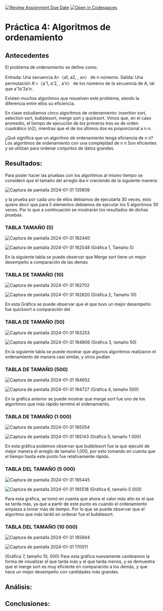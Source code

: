 [![Review Assignment Due Date](https://classroom.github.com/assets/deadline-readme-button-24ddc0f5d75046c5622901739e7c5dd533143b0c8e959d652212380cedb1ea36.svg)](https://classroom.github.com/a/ke8zCzPd)
[![Open in Codespaces](https://classroom.github.com/assets/launch-codespace-7f7980b617ed060a017424585567c406b6ee15c891e84e1186181d67ecf80aa0.svg)](https://classroom.github.com/open-in-codespaces?assignment_repo_id=13587245)
# Práctica 4: Algoritmos de ordenamiento

## Antecedentes


El problema de ordenamiento se define como:



Entrada: Una secuencia A=〈a1, a2, , an〉 de n números.
Salida: Una permutación A'=〈a'1, a'2, , a'n〉 de los números de la secuencia de A, tal que a'1a'2a'n.



Existen muchos algoritmos que resuelven este problema, siendo la diferencia entre ellos su eficiencia.



En clase estudiamos cinco algoritmos de ordenamiento: insertion sort, selection sort, bubblesort, merge sort y quicksort. Vimos que, en el caso promedio, el tiempo de ejecución de los primeros tres es de orden cuadrático (n2), mientras que el de los últimos dos es proporcional a n n.



¿Qué significa que un algoritmo de ordenamiento tenga eficiencia de n n?
Los algoritmos de ordenamiento con una complejidad de n n Son eficientes y se utilizan para ordenar conjuntos de datos grandes.


## Resultados:


Para poder hacer las pruebas con los algoritmos al mismo tiempo se consideró que el tamaño del arreglo iba ir creciendo de la siguiente manera: 


![Captura de pantalla 2024-01-31 135809](https://github.com/AGN-Teaching/practica-4-algoritmos-de-ordenamiento-UrielCM1617/assets/125332082/89e3b50b-f52f-4daf-a374-ebe81fae1b5d)


y la prueba por cada uno de ellos debíamos de ejecutarla 30 veces, esto quiere decir que para 5 elementos debíamos de ejecutar los 5 algoritmos 30 veces. Por lo que a continuación se mostrarán los resultados de dichas pruebas.


### TABLA TAMAÑO (5)


![Captura de pantalla 2024-01-31 162440](https://github.com/AGN-Teaching/practica-4-algoritmos-de-ordenamiento-UrielCM1617/assets/125332082/af6a304b-e7a1-42ff-a49e-c201552acf4d)


![Captura de pantalla 2024-01-31 162548](https://github.com/AGN-Teaching/practica-4-algoritmos-de-ordenamiento-UrielCM1617/assets/125332082/a25fba2f-6a51-426c-9bc4-848fa1acf3de)
(Gráfica 1, Tamaño 5)


En la siguiente tabla se puede observar que Merge sort tiene un mejor desempeño a comparación de las demás


### TABLA DE TAMAÑO (10)


![Captura de pantalla 2024-01-31 162702](https://github.com/AGN-Teaching/practica-4-algoritmos-de-ordenamiento-UrielCM1617/assets/125332082/cdf4e2ff-611b-4898-9fa3-3ff3bf916a72)


![Captura de pantalla 2024-01-31 162820](https://github.com/AGN-Teaching/practica-4-algoritmos-de-ordenamiento-UrielCM1617/assets/125332082/e74cb828-7e7a-4d18-8012-49ce25d62c0f)
(Gráfica 2, Tamaño 10)


En esta Gráfica se puede observar que el que tuvo un mejor desempeño fue quicksort a comparación del


### TABLA DE TAMAÑO (50)


![Captura de pantalla 2024-01-31 163253](https://github.com/AGN-Teaching/practica-4-algoritmos-de-ordenamiento-UrielCM1617/assets/125332082/f95b5c37-ecc2-4ef7-9f53-86b72e3ef912)


![Captura de pantalla 2024-01-31 164806](https://github.com/AGN-Teaching/practica-4-algoritmos-de-ordenamiento-UrielCM1617/assets/125332082/6e76b046-fd13-418c-83db-448128f883d2)
(Gráfica 3, tamaño 50)


En la siguiente tabla se puede mostrar que algunos algoritmos realizaron el ordenamiento de manera casi similar, y otros podían


### TABLA DE TAMAÑO (500)


![Captura de pantalla 2024-01-31 164652](https://github.com/AGN-Teaching/practica-4-algoritmos-de-ordenamiento-UrielCM1617/assets/125332082/407f1967-57d6-4384-a1d0-ac815864f47f)

![Captura de pantalla 2024-01-31 164727](https://github.com/AGN-Teaching/practica-4-algoritmos-de-ordenamiento-UrielCM1617/assets/125332082/a2584648-cbdc-4cc2-abfe-18a977dd0e58)
(Gráfica 4, tamaño 500)


En la gráfica anterior se puede mostrar que marge sort fue uno de los algoritmos que más rápido terminó el ordenamiento.


### TABLA DE TAMAÑO (1 000)


![Captura de pantalla 2024-01-31 165054](https://github.com/AGN-Teaching/practica-4-algoritmos-de-ordenamiento-UrielCM1617/assets/125332082/f941b86a-a510-426a-bce9-1f90e7eb0c28)


![Captura de pantalla 2024-01-31 165143](https://github.com/AGN-Teaching/practica-4-algoritmos-de-ordenamiento-UrielCM1617/assets/125332082/50d4ffca-a8fe-4a8a-b38c-8a436f9a1075)
(Gráfica 5, tamaño 1 000)


En esta gráfica podemos observar que bubblesort fue la que ejecutó de mejor manera el arreglo de tamaño 1,000, por esto tomando en cuenta que el tiempo hasta este punto fue relativamente rápido.



### TABLA DEL TAMAÑO (5 000)


![Captura de pantalla 2024-01-31 165445](https://github.com/AGN-Teaching/practica-4-algoritmos-de-ordenamiento-UrielCM1617/assets/125332082/ae6c5388-eb67-40bf-809a-39c74ad6e232)


![Captura de pantalla 2024-01-31 165518](https://github.com/AGN-Teaching/practica-4-algoritmos-de-ordenamiento-UrielCM1617/assets/125332082/47070009-36cc-4710-ae84-985573827e9b)
(Gráfica 6, tamaño 5 000)


Para esta gráfica, se tomó en cuenta que ahora el valor más alto es el que se tarda más, ya que a partir de este punto es cuando el ordenamiento empieza a tomar más de tiempo. Por lo que se puede observar que el algoritmo que más tardó en ordenar fue el bubblesort. 


### TABLA DEL TAMAÑO (10 000)


![Captura de pantalla 2024-01-31 165944](https://github.com/AGN-Teaching/practica-4-algoritmos-de-ordenamiento-UrielCM1617/assets/125332082/8cc3fe1b-7c80-4128-a44d-644940e45558)


![Captura de pantalla 2024-01-31 170011](https://github.com/AGN-Teaching/practica-4-algoritmos-de-ordenamiento-UrielCM1617/assets/125332082/896827b1-53fd-4a93-9565-64f5fb5efcc2)

(Gráfica 7, tamaño 10, 000)
Para esta gráfica nuevamente cambiamos la forma de visualizar el que tarda más y el que tarda menos, y se demuestra que el merge sort es muy eficiente en comparación a los demás, y que hace un mejor desempeño con cantidades más grandes.

## Análisis:
## Conclusiones:
